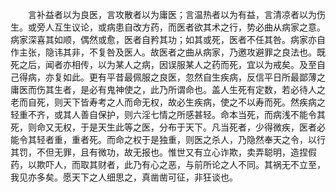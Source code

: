 <!-- { "loadSidebar": true } -->
　　言补益者以为良医，言攻散者以为庸医；言温热者以为有益，言清凉者以为伤生。或旁人互生议论，或病患自改方药，而医者欲其术之行，势必曲从病家之意。病家深喜其如顺，偶然或愈，医者自矜其功；如其或死，医者不任其咎。病家亦自作主张，隐讳其非，不复咎及医人。故医者之曲从病家，乃邀攻避罪之良法也。既死之后，闻者亦相传，以为某人之病，因误服某人之药而死，宜以为戒矣。及至自己得病，亦复如此。更有平昔最佩服之良医，忽然自生疾病，反信平日所最鄙薄之庸医而伤其生者，是必有鬼神使之，此乃所谓命也。盖人生死有定数，若必待人之老而自死，则天下皆寿考之人而命无权，故必生疾病，使之不以寿而死。然疾病之轻重不齐，或其人善自保护，则六淫七情之所感甚轻。命本当死，而病浅不能令其死，则命又无权，于是天生此等之医，分布于天下。凡当死者，少得微疾，医者必能令其轻者重，重者死。而命之权于是独重，则医之杀人，乃隐然奉天之令，以行其罚，不但无罪，且有微功，故无报也。惟世又有立心诈欺，卖弄聪明，造捏假药，以欺吓人，而取其财者，此乃有心之恶，与前所论之人不同。其祸无不立至，我见亦多矣。愿天下之人细思之，真凿凿可征，非狂谈也。

　　

